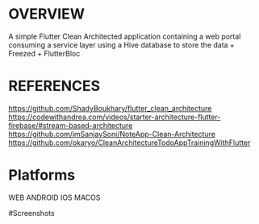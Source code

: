 # OVERVIEW 
A simple Flutter Clean Architected application containing a web portal consuming a service layer using a Hive database to store the data  + Freezed + FlutterBloc

# REFERENCES
https://github.com/ShadyBoukhary/flutter_clean_architecture
https://codewithandrea.com/videos/starter-architecture-flutter-firebase/#stream-based-architecture
https://github.com/imSanjaySoni/NoteApp-Clean-Architecture
https://github.com/okaryo/CleanArchitectureTodoAppTrainingWithFlutter

# Platforms
WEB ANDROID IOS MACOS

#Screenshots
